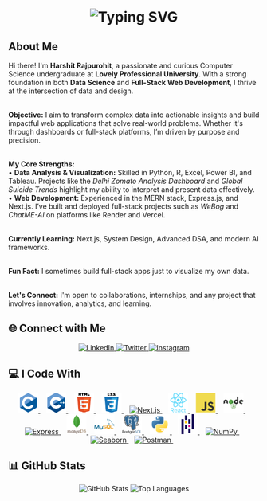 <h1 align="center">
  <img src="https://readme-typing-svg.herokuapp.com?font=Righteous&size=35&center=true&vCenter=true&width=500&height=70&duration=4000&lines=Hi+There!+👋;+I'm+Harshit+Rajpurohit!" alt="Typing SVG" />
</h1>


## About Me

<p align="left">
Hi there! I'm <b>Harshit Rajpurohit</b>, a passionate and curious Computer Science undergraduate at <b>Lovely Professional University</b>. With a strong foundation in both <b>Data Science</b> and <b>Full-Stack Web Development</b>, I thrive at the intersection of data and design.<br><br>

<b>Objective:</b> I aim to transform complex data into actionable insights and build impactful web applications that solve real-world problems. Whether it's through dashboards or full-stack platforms, I’m driven by purpose and precision.<br><br>

<b>My Core Strengths:</b><br>
• <b>Data Analysis & Visualization:</b> Skilled in Python, R, Excel, Power BI, and Tableau. Projects like the <i>Delhi Zomato Analysis Dashboard</i> and <i>Global Suicide Trends</i> highlight my ability to interpret and present data effectively.<br>
• <b>Web Development:</b> Experienced in the MERN stack, Express.js, and Next.js. I’ve built and deployed full-stack projects such as <i>WeBog</i> and <i>ChatME-AI</i> on platforms like Render and Vercel.<br><br>

<b>Currently Learning:</b> Next.js, System Design, Advanced DSA, and modern AI frameworks.<br><br>

<b>Fun Fact:</b> I sometimes build full-stack apps just to visualize my own data.<br><br>

<b>Let's Connect:</b> I'm open to collaborations, internships, and any project that involves innovation, analytics, and learning.
</p>


## 🌐 Connect with Me

<p align="center" >
  <a href="https://www.linkedin.com/in/harshit-rajpurohit/" target="_blank">
    <img src="https://raw.githubusercontent.com/maurodesouza/profile-readme-generator/master/src/assets/icons/social/linkedin/default.svg" width="52" height="40" alt="LinkedIn" />
  </a>
  <a href="https://twitter.com/HarshitRajpur14" target="_blank">
    <img src="https://raw.githubusercontent.com/maurodesouza/profile-readme-generator/master/src/assets/icons/social/twitter/default.svg" width="52" height="40" alt="Twitter" />
  </a>
  <a href="https://www.instagram.com/harshit_rajpurohit293/" target="_blank">
    <img src="https://raw.githubusercontent.com/maurodesouza/profile-readme-generator/master/src/assets/icons/social/instagram/default.svg" width="52" height="40" alt="Instagram" />
  </a>
</p>



## 💻 I Code With

<p align="center">
  <a href="https://www.cprogramming.com/" target="_blank"> <img src="https://raw.githubusercontent.com/devicons/devicon/master/icons/c/c-original.svg" alt="C" width="40" height="40"/> </a> &nbsp;&nbsp;
  <a href="https://www.w3schools.com/cpp/" target="_blank"> <img src="https://raw.githubusercontent.com/devicons/devicon/master/icons/cplusplus/cplusplus-original.svg" alt="C++" width="40" height="40"/> </a> &nbsp;&nbsp;
  <a href="https://www.w3.org/html/" target="_blank"> <img src="https://raw.githubusercontent.com/devicons/devicon/master/icons/html5/html5-original-wordmark.svg" alt="HTML" width="40" height="40"/> </a> &nbsp;&nbsp;
  <a href="https://www.w3schools.com/css/" target="_blank"> <img src="https://raw.githubusercontent.com/devicons/devicon/master/icons/css3/css3-original-wordmark.svg" alt="CSS" width="40" height="40"/>     </a>&nbsp;&nbsp;
  <a href="https://nextjs.org/" target="_blank"> <img src="https://img.icons8.com/fluent-systems-filled/512/FFFFFF/nextjs.png" alt="Next.js" width="40" height="40"/> </a>&nbsp;&nbsp;
  <a href="https://reactjs.org/" target="_blank"> <img src="https://raw.githubusercontent.com/devicons/devicon/master/icons/react/react-original-wordmark.svg" alt="React" width="40" height="40"/> 
  </a> &nbsp;&nbsp;
  <a href="https://developer.mozilla.org/en-US/docs/Web/JavaScript" target="_blank"> <img src="https://raw.githubusercontent.com/devicons/devicon/master/icons/javascript/javascript-original.svg" alt="JavaScript" width="40" height="40"/> </a>&nbsp;&nbsp;
  <a href="https://nodejs.org" target="_blank"> <img src="https://raw.githubusercontent.com/devicons/devicon/master/icons/nodejs/nodejs-original-wordmark.svg" alt="Node.js" width="40" height="40"/> </a>&nbsp;&nbsp;
  <a href="https://expressjs.com" target="_blank"> <img src="https://cdn.prod.website-files.com/6320125ace536b6ad148eca3/66502d746f57d299fe0e0c31_Image%201-Express.js.webp" alt="Express" width="60" height="40"/> </a>&nbsp;&nbsp;
  <a href="https://www.mongodb.com/" target="_blank"> <img src="https://raw.githubusercontent.com/devicons/devicon/master/icons/mongodb/mongodb-original-wordmark.svg" alt="MongoDB" width="40" height="40"/> </a>&nbsp;&nbsp;
  <a href="https://www.mysql.com/" target="_blank"> <img src="https://raw.githubusercontent.com/devicons/devicon/master/icons/mysql/mysql-original-wordmark.svg" alt="MySQL" width="40" height="40"/> </a> &nbsp;&nbsp;
  <a href="https://www.postgresql.org" target="_blank"> <img src="https://raw.githubusercontent.com/devicons/devicon/master/icons/postgresql/postgresql-original-wordmark.svg" alt="PostgreSQL" width="40" height="40"/> </a> &nbsp;&nbsp;
  <a href="https://www.python.org" target="_blank"> <img src="https://raw.githubusercontent.com/devicons/devicon/master/icons/python/python-original.svg" alt="Python" width="40" height="40"/> 
</a> &nbsp;&nbsp;
  <a href="https://pandas.pydata.org/" target="_blank"> <img src="https://raw.githubusercontent.com/devicons/devicon/2ae2a900d2f041da66e950e4d48052658d850630/icons/pandas/pandas-original.svg" alt="Pandas" width="40" height="40"/> </a> &nbsp;&nbsp;
  <a href="https://numpy.org/" target="_blank"> <img src="https://logosandtypes.com/wp-content/uploads/2024/02/NumPy.png" alt="NumPy" width="40" height="40"/> </a> &nbsp;&nbsp;
  <a href="https://seaborn.pydata.org/" target="_blank"> <img src="https://seaborn.pydata.org/_images/logo-mark-lightbg.svg" alt="Seaborn" width="40" height="40"/> 
</a>&nbsp;&nbsp;
  <a href="https://postman.com" target="_blank"> <img src="https://www.vectorlogo.zone/logos/getpostman/getpostman-icon.svg" alt="Postman" width="40" height="40"/> 
</a> &nbsp;&nbsp;

</p>



## 📊 GitHub Stats

<p align="center">
  <img src="https://github-readme-stats.vercel.app/api?username=harshitrajpurohit&show_icons=true&theme=dark&hide_border=true" height="150" alt="GitHub Stats" />
  <img src="https://github-readme-stats.vercel.app/api/top-langs/?username=harshitrajpurohit&layout=compact&theme=dark&hide_border=true" height="150" alt="Top Languages" />
</p>
